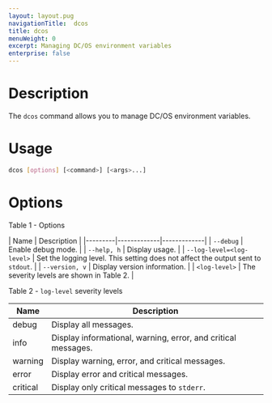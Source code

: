 ```yaml
---
layout: layout.pug
navigationTitle:  dcos
title: dcos
menuWeight: 0
excerpt: Managing DC/OS environment variables
enterprise: false
---
```


# Description
The `dcos` command allows you to manage DC/OS environment variables.

# Usage

``` bash
dcos [options] [<command>] [<args>...]
```

# Options

Table 1 - Options

| Name | Description |
|---------|-------------|-------------|
| `--debug`   |  Enable debug mode. |
| `--help, h`   |  Display usage. |
| `--log-level=<log-level>`  | Set the logging level. This setting does not affect the output sent to `stdout`.  |
|  `--version, v`  |  Display version information.  |
| `<log-level>` | The severity levels are shown in Table 2. |

Table 2 - `log-level` severity levels

| Name |  Description |
|---------|-------------|
| debug | Display all messages.|
|info | Display informational, warning, error, and critical messages.|
| warning | Display warning, error, and critical messages. |
| error | Display error and critical messages. |
| critical | Display only critical messages to `stderr`. |
